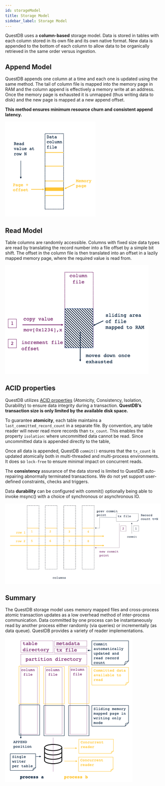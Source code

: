 ```yaml
---
id: storageModel
title: Storage Model
sidebar_label: Storage Model
---
```



QuestDB uses a **column-based** storage model. Data is stored in tables with each column stored in its own file
 and its own native format. New data is appended to the bottom of each column 
 to allow data to be organically retrieved in the same order versus ingestion.  
  
## Append Model
QuestDB appends one column at a time and each one is updated using the same method. 
The tail of column file is mapped into the memory page in RAM and the column append is effectively a 
memory write at an address. Once the memory  page is exhausted it is unmapped (thus writing data to disk) 
and the new page is mapped at a new append offset.
 
**This method ensures minimum resource churn and consistent append latency.** 
 
![column read](/static/img/doc/concepts/column-read.png)
  
## Read Model
Table columns are randomly accessible. Columns with fixed size data types are read by translating the record number 
into a file offset by a simple bit shift. The offset in the column file is then translated into an offset in a lazily 
mapped memory page, where the required value is read from.
  
![column update](/static/img/doc/concepts/column-update.png)

## ACID properties

QuestDB utilizes [ACID properties](https://en.wikipedia.org/wiki/Atomicity_(database_systems)) (Atomicity, Consistency, Isolation, Durability) to ensure data integrity during a transaction.
 **QuestDB’s transaction size is only limited by the available disk space.**

 To guarantee **atomicity**, each table maintains a `last_committed_record_count` in a separate file. 
 By convention, any table reader will never read more records than  `tx_count`. 
 This enables the property `isolation`: where uncommitted data cannot be read. 
 Since uncommitted data is appended directly to the table, 
 
 Once all data is appended, QuestDB `commit()` ensures that the 
 `tx_count` is updated atomically both in multi-threaded and multi-process environments. 
 It does so `lock-free` to ensure minimal impact on concurrent reads. 
 
 The **consistency** assurance of the data stored is limited to 
 QuestDB auto-repairing abnormally terminated transactions. 
 We do not yet support user-defined constraints, checks and triggers.
 
 Data **durability** can be configured with commit() optionally being able to invoke msync() 
 with a choice of synchronous or asynchronous IO.
 
 ![storage model](/static/img/doc/concepts/storage-model-2.png)

## Summary
The QuestDB storage model uses memory mapped files and cross-process atomic transaction updates as a low overhead 
method of inter-process communication. Data committed by one process can be instantaneously read by another process 
either randomly (via queries) or incrementally (as data queue). QuestDB provides a variety of reader implementations. 
   
![storage summarized](/static/img/doc/concepts/storage-summarized.png)

